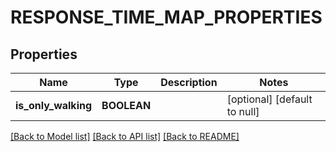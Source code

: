 # RESPONSE_TIME_MAP_PROPERTIES

## Properties
Name | Type | Description | Notes
------------ | ------------- | ------------- | -------------
**is_only_walking** | **BOOLEAN** |  | [optional] [default to null]

[[Back to Model list]](../README.md#documentation-for-models) [[Back to API list]](../README.md#documentation-for-api-endpoints) [[Back to README]](../README.md)


